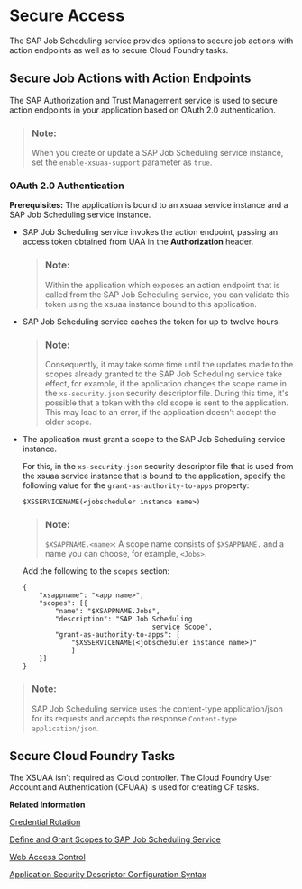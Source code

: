 <!-- loio745ca502face47af9adb546a916ce1e8 -->

# Secure Access

The SAP Job Scheduling service provides options to secure job actions with action endpoints as well as to secure Cloud Foundry tasks.



<a name="loio745ca502face47af9adb546a916ce1e8__section_dld_wmm_wnb"/>

## Secure Job Actions with Action Endpoints

The SAP Authorization and Trust Management service is used to secure action endpoints in your application based on OAuth 2.0 authentication.

> ### Note:  
> When you create or update a SAP Job Scheduling service instance, set the `enable-xsuaa-support` parameter as `true`.



### OAuth 2.0 Authentication

**Prerequisites:** The application is bound to an xsuaa service instance and a SAP Job Scheduling service instance.

-   SAP Job Scheduling service invokes the action endpoint, passing an access token obtained from UAA in the **Authorization** header.

    > ### Note:  
    > Within the application which exposes an action endpoint that is called from the SAP Job Scheduling service, you can validate this token using the xsuaa instance bound to this application.

-   SAP Job Scheduling service caches the token for up to twelve hours.

    > ### Note:  
    > Consequently, it may take some time until the updates made to the scopes already granted to the SAP Job Scheduling service take effect, for example, if the application changes the scope name in the `xs-security.json` security descriptor file. During this time, it's possible that a token with the old scope is sent to the application. This may lead to an error, if the application doesn't accept the older scope.

-   The application must grant a scope to the SAP Job Scheduling service instance.

    For this, in the `xs-security.json` security descriptor file that is used from the xsuaa service instance that is bound to the application, specify the following value for the `grant-as-authority-to-apps` property:

    `$XSSERVICENAME(<jobscheduler instance name>)`

    > ### Note:  
    > `$XSAPPNAME.<name>`: A scope name consists of `$XSAPPNAME.` and a name you can choose, for example, `<Jobs>`.

    Add the following to the `scopes` section:

    ```
    {
        "xsappname": "<app name>",
        "scopes": [{
            "name": "$XSAPPNAME.Jobs",
            "description": "SAP Job Scheduling
                                    service Scope",
            "grant-as-authority-to-apps": [
                "$XSSERVICENAME(<jobscheduler instance name>)"
                ]
        }]
    }
    ```


> ### Note:  
> SAP Job Scheduling service uses the content-type application/json for its requests and accepts the response `Content-type` `application/json`.



<a name="loio745ca502face47af9adb546a916ce1e8__section_cwb_btm_wnb"/>

## Secure Cloud Foundry Tasks



The XSUAA isn’t required as Cloud controller. The Cloud Foundry User Account and Authentication \(CFUAA\) is used for creating CF tasks.

**Related Information**  


[Credential Rotation](credential-rotation-ed3bf28.md "")

[Define and Grant Scopes to SAP Job Scheduling Service](define-and-grant-scopes-to-sap-job-scheduling-service-08933d3.md "Create and grant a scope to SAP Job Scheduling service.")

[Web Access Control](https://help.sap.com/viewer/65de2977205c403bbc107264b8eccf4b/Cloud/en-US/70a62d12cf91493cb9d1ec3c04d19ff9.html)

[Application Security Descriptor Configuration Syntax](https://help.sap.com/viewer/65de2977205c403bbc107264b8eccf4b/Cloud/en-US/517895a9612241259d6941dbf9ad81cb.html)

